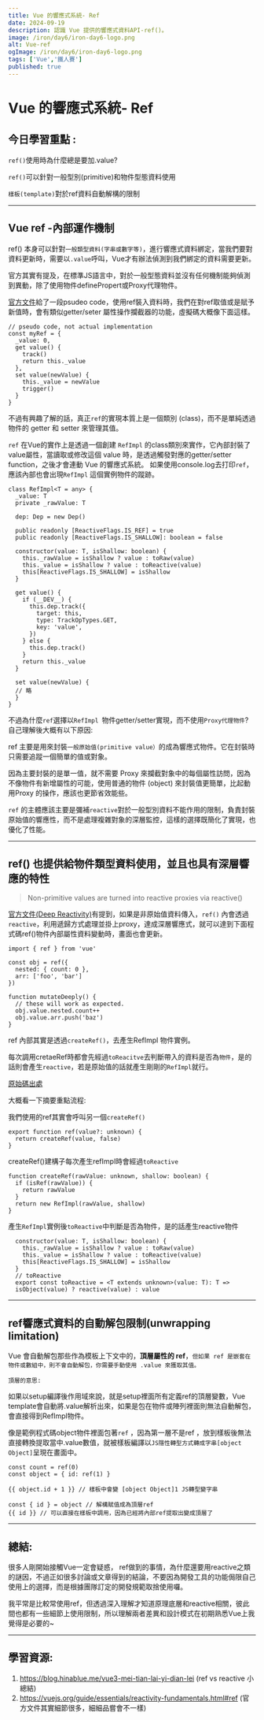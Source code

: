 ```yaml
---
title: Vue 的響應式系統- Ref 
date: 2024-09-19
description: 認識 Vue 提供的響應式資料API-ref()。
image: /iron/day6/iron-day6-logo.png
alt: Vue-ref
ogImage: /iron/day6/iron-day6-logo.png
tags: ['Vue','鐵人賽']
published: true
---
```

# Vue 的響應式系統- Ref 

## 今日學習重點 :

`ref()`使用時為什麼總是要加.value?

`ref()`可以針對一般型別(primitive)和物件型態資料使用

`樣板(template)`對於ref資料自動解構的限制


-----

## Vue ref -內部運作機制

ref() 本身可以針對`一般類型資料(字串或數字等)`，進行響應式資料綁定，當我們要對資料更新時，需要以`.value`呼叫，Vue才有辦法偵測到我們綁定的資料需要更新。

官方其實有提及，在標準JS語言中，對於一般型態資料並沒有任何機制能夠偵測到異動，除了使用物件definePropert或Proxy代理物件。

[官方文件](https://vuejs.org/guide/essentials/reactivity-fundamentals.html#why-refs)給了一段psudeo code，使用ref裝入資料時，我們在對ref取值或是賦予新值時，會有類似getter/seter 屬性操作攔截器的功能，虛擬碼大概像下面這樣。

```
// pseudo code, not actual implementation
const myRef = {
  _value: 0,
  get value() {
    track()
    return this._value
  },
  set value(newValue) {
    this._value = newValue
    trigger()
  }
}
```

不過有興趣了解的話，真正`ref`的實現本質上是一個類別 (class)，而不是單純透過物件的 getter 和 setter 來管理其值。

`ref` 在Vue的實作上是透過一個創建 `RefImpl` 的class類別來實作，它內部封裝了 value屬性，當讀取或修改這個 value 時，是透過觸發對應的getter/setter function，之後才會連動 Vue 的響應式系統。
如果使用console.log去打印`ref`，應該內部也會出現`RefImpl` 這個實例物件的蹤跡。

```
class RefImpl<T = any> {
  _value: T
  private _rawValue: T

  dep: Dep = new Dep()

  public readonly [ReactiveFlags.IS_REF] = true
  public readonly [ReactiveFlags.IS_SHALLOW]: boolean = false

  constructor(value: T, isShallow: boolean) {
    this._rawValue = isShallow ? value : toRaw(value)
    this._value = isShallow ? value : toReactive(value)
    this[ReactiveFlags.IS_SHALLOW] = isShallow
  }

  get value() {
    if (__DEV__) {
      this.dep.track({
        target: this,
        type: TrackOpTypes.GET,
        key: 'value',
      })
    } else {
      this.dep.track()
    }
    return this._value
  }

  set value(newValue) {
  // 略
  }
}

```

不過為什麼`ref`選擇以`RefImpl `物件getter/setter實現，而不使用`Proxy代理物件`? 自己理解後大概有以下原因:

ref 主要是用來封裝`一般原始值(primitive value）`的成為響應式物件。它在封裝時只需要追蹤一個簡單的值或對象。

因為主要封裝的是單一值，就不需要 Proxy 來攔截對象中的每個屬性訪問，因為不像物件有新增屬性的可能，使用普通的物件 (object) 來封裝值更簡單，比起動用Proxy 的操作，應該也更節省效能些。

`ref` 的主體應該主要是彌補`reactive`對於一般型別資料不能作用的限制，負責封裝原始值的響應性，而不是處理複雜對象的深層監控，這樣的選擇既簡化了實現，也優化了性能。

-----
## ref() 也提供給物件類型資料使用，並且也具有深層響應的特性

> Non-primitive values are turned into reactive proxies via reactive()

[官方文件(Deep Reactivity)](https://vuejs.org/guide/essentials/reactivity-fundamentals.html#deep-reactivity)有提到，如果是非原始值資料傳入，`ref()` 內會透過 `reactive`，利用遞歸方式處理並掛上proxy，達成深層響應式，就可以達到下面程式碼ref()物件內部屬性資料變動時，畫面也會更新。

```
import { ref } from 'vue'

const obj = ref({
  nested: { count: 0 },
  arr: ['foo', 'bar']
})

function mutateDeeply() {
  // these will work as expected.
  obj.value.nested.count++
  obj.value.arr.push('baz')
}
```
ref 內部其實是透過`createRef()`，去產生RefImpl 物件實例。

每次調用cretaeRef時都會先經過`toReacitve`去判斷帶入的資料是否為`物件`，是的話則會產生`reactive`，若是原始值的話就產生剛剛的`RefImpl`就行。

[原始碼出處](https://github.com/vuejs/core/blob/main/packages/reactivity/src/ref.ts#L55)

大概看一下摘要重點流程:

我們使用的ref其實會呼叫另一個`createRef()`

```
export function ref(value?: unknown) {
  return createRef(value, false)
}
```
createRef()建構子每次產生refImpl時會經過`toReactive`
```
function createRef(rawValue: unknown, shallow: boolean) {
  if (isRef(rawValue)) {
    return rawValue
  }
  return new RefImpl(rawValue, shallow)
}
```
產生`RefImpl`實例後`toReactive`中判斷是否為物件，是的話產生reactive物件
```
  constructor(value: T, isShallow: boolean) {
    this._rawValue = isShallow ? value : toRaw(value)
    this._value = isShallow ? value : toReactive(value)
    this[ReactiveFlags.IS_SHALLOW] = isShallow
  }
  // toReactive
  export const toReactive = <T extends unknown>(value: T): T =>
  isObject(value) ? reactive(value) : value
```



-----
## ref響應式資料的自動解包限制(unwrapping limitation)

Vue 會自動解包那些作為模板上下文中的，**頂層屬性的 ref**，`但如果 ref 是嵌套在物件或數組中，則不會自動解包，你需要手動使用 .value 來獲取其值。`

`頂層的意思:`

如果以setup編譯後作用域來說，就是setup裡面所有定義ref的頂層變數，Vue template會自動將.value解析出來，如果是包在物件或陣列裡面則無法自動解包，會直接得到RefImpl物件。

像是範例程式碼object物件裡面包著`ref` ，因為第一層不是ref ，放到樣板後無法直接轉換提取當中.value數值，就被樣板編譯以`JS隱性轉型方式轉成字串[object Object]`呈現在畫面中。

```
const count = ref(0)
const object = { id: ref(1) }

{{ object.id + 1 }} // 樣板中會變 [object Object]1 JS轉型變字串

const { id } = object // 解構賦值成為頂層ref
{{ id }} // 可以直接在樣板中調用，因為已經將內部ref提取出變成頂層了
```



-----
## 總結:

很多人剛開始接觸Vue一定會疑惑， ref做到的事情，為什麼還要用reactive之類的謎因，不過正如很多討論或文章得到的結論，不要因為開發工具的功能侷限自己使用上的選擇，而是根據團隊訂定的開發規範取捨使用囉。

我平常是比較常使用ref，但透過深入理解才知道原理底層和reactive相關，彼此間也都有一些細節上使用限制，所以理解兩者差異和設計模式在初期熟悉Vue上我覺得是必要的~



-----

## 學習資源:

1. https://blog.hinablue.me/vue3-mei-tian-lai-yi-dian-lei (ref vs reactive 小總結)
2. https://vuejs.org/guide/essentials/reactivity-fundamentals.html#ref (官方文件其實細節很多，細細品嘗會不一樣)


